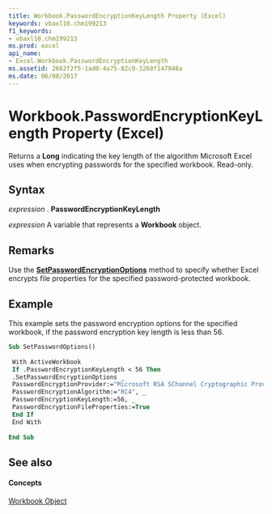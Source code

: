 ```yaml
---
title: Workbook.PasswordEncryptionKeyLength Property (Excel)
keywords: vbaxl10.chm199213
f1_keywords:
- vbaxl10.chm199213
ms.prod: excel
api_name:
- Excel.Workbook.PasswordEncryptionKeyLength
ms.assetid: 2662f2f5-1ad0-4a75-82c0-3268f147948a
ms.date: 06/08/2017
---
```



# Workbook.PasswordEncryptionKeyLength Property (Excel)

Returns a  **Long** indicating the key length of the algorithm Microsoft Excel uses when encrypting passwords for the specified workbook. Read-only.


## Syntax

 _expression_ . **PasswordEncryptionKeyLength**

 _expression_ A variable that represents a **Workbook** object.


## Remarks

Use the  **[SetPasswordEncryptionOptions](Excel.Workbook.SetPasswordEncryptionOptions.md)** method to specify whether Excel encrypts file properties for the specified password-protected workbook.


## Example

This example sets the password encryption options for the specified workbook, if the password encryption key length is less than 56.


```vb
Sub SetPasswordOptions() 
 
 With ActiveWorkbook 
 If .PasswordEncryptionKeyLength < 56 Then 
 .SetPasswordEncryptionOptions _ 
 PasswordEncryptionProvider:="Microsoft RSA SChannel Cryptographic Provider", _ 
 PasswordEncryptionAlgorithm:="RC4", _ 
 PasswordEncryptionKeyLength:=56, _ 
 PasswordEncryptionFileProperties:=True 
 End If 
 End With 
 
End Sub
```


## See also


#### Concepts


[Workbook Object](Excel.Workbook.md)

